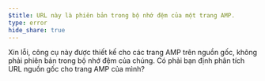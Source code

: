 ```yaml
---
$title: URL này là phiên bản trong bộ nhớ đệm của một trang AMP.
type: error
hide_share: true
---
```


Xin lỗi, công cụ này được thiết kế cho các trang AMP trên nguồn gốc, không phải phiên bản trong bộ nhớ đệm của chúng. Có phải bạn định phân tích URL nguồn gốc cho trang AMP của mình?
